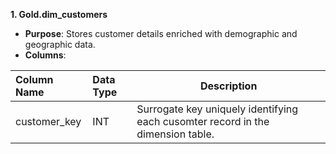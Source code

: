 
**1. Gold.dim_customers**
* **Purpose**: Stores customer details enriched with demographic and geographic data.
* **Columns**:

|**Column Name**| **Data Type** | **Description** |
|:--------------|:--------------|---------------------------------------------------------------------|
| customer_key | INT | Surrogate key uniquely identifying each cusomter record in the dimension table. |
